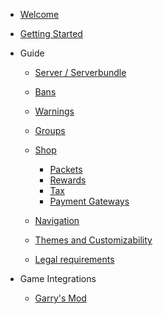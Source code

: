 
- [Welcome](README.md)
- [Getting Started](/getting_started.md)
    

- Guide
  
    - [Server / Serverbundle](/guide/server.md)
    - [Bans](/guide/ban.md)
    - [Warnings](/guide/warning.md)
    - [Groups](/guide/group.md)
    - [Shop](/guide/shop.md)

        - [Packets](/guide/shop/packet.md)
        - [Rewards](/guide/shop/reward.md)
        - [Tax](/guide/shop/tax.md)
        - [Payment Gateways](/guide/shop/payment_gateway.md)

    - [Navigation](/guide/navigation.md)
    - [Themes and Customizability](/guide/customizability.md)
    - [Legal requirements](/guide/legal.md)


- Game Integrations
    
    - [Garry\'s Mod](/game/gmod.md "GMOD")
